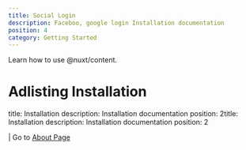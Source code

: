 ```yaml
---
title: Social Login
description: Faceboo, google login Installation documentation
position: 4
category: Getting Started
---
```


Learn how to use @nuxt/content.

<!--more-->

# Adlisting Installation

title: Installation
description: Installation documentation
position: 2title: Installation
description: Installation documentation
position: 2

| Go to [ About Page](/docs/adlisting/about)
